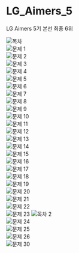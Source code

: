 # LG_Aimers_5
LG Aimers 5기 본선 최종 6위

![목차](목차.jpg)  
![문제 1](문제.jpg)  
![문제 2](문제%20(2).jpg)  
![문제 3](문제%20(3).jpg)  
![문제 4](문제%20(4).jpg)  
![문제 5](문제%20(5).jpg)  
![문제 6](문제%20(6).jpg)  
![문제 7](문제%20(7).jpg)  
![문제 8](문제%20(8).jpg)  
![문제 9](문제%20(9).jpg)  
![문제 10](문제%20(10).jpg)  
![문제 11](문제%20(11).jpg)  
![문제 12](문제%20(12).jpg)  
![문제 13](문제%20(13).jpg)  
![문제 14](문제%20(14).jpg)  
![문제 15](문제%20(15).jpg)  
![문제 16](문제%20(16).jpg)  
![문제 17](문제%20(17).jpg)  
![문제 18](문제%20(18).jpg)  
![문제 19](문제%20(19).jpg)  
![문제 20](문제%20(20).jpg)  
![문제 21](문제%20(21).jpg)  
![문제 22](문제%20(22).jpg)  
![문제 23](문제%20(23).jpg) 
![목차 2](목차%20(2).jpg)  
![문제 24](문제%20(24).jpg)  
![문제 25](문제%20(25).jpg)  
![문제 26](문제%20(26).jpg)  
![문제 30](30.jpg)
